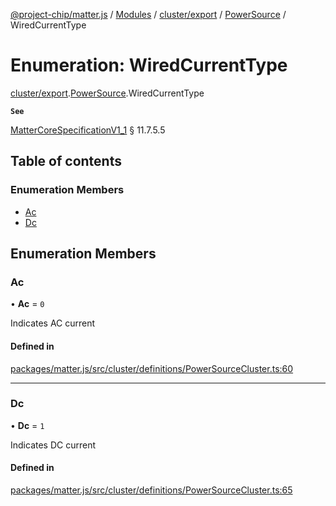 [@project-chip/matter.js](../README.md) / [Modules](../modules.md) / [cluster/export](../modules/cluster_export.md) / [PowerSource](../modules/cluster_export.PowerSource.md) / WiredCurrentType

# Enumeration: WiredCurrentType

[cluster/export](../modules/cluster_export.md).[PowerSource](../modules/cluster_export.PowerSource.md).WiredCurrentType

**`See`**

[MatterCoreSpecificationV1_1](../interfaces/spec_export.MatterCoreSpecificationV1_1.md) § 11.7.5.5

## Table of contents

### Enumeration Members

- [Ac](cluster_export.PowerSource.WiredCurrentType.md#ac)
- [Dc](cluster_export.PowerSource.WiredCurrentType.md#dc)

## Enumeration Members

### Ac

• **Ac** = ``0``

Indicates AC current

#### Defined in

[packages/matter.js/src/cluster/definitions/PowerSourceCluster.ts:60](https://github.com/project-chip/matter.js/blob/be83914/packages/matter.js/src/cluster/definitions/PowerSourceCluster.ts#L60)

___

### Dc

• **Dc** = ``1``

Indicates DC current

#### Defined in

[packages/matter.js/src/cluster/definitions/PowerSourceCluster.ts:65](https://github.com/project-chip/matter.js/blob/be83914/packages/matter.js/src/cluster/definitions/PowerSourceCluster.ts#L65)
